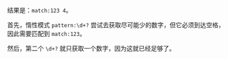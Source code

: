 
结果是：`match:123 4`。

首先，惰性模式 `pattern:\d+?` 尝试去获取尽可能少的数字，但它必须到达空格，因此需要匹配到 `match:123`。

然后，第二个 `\d+?` 就只获取一个数字，因为这就已经足够了。
